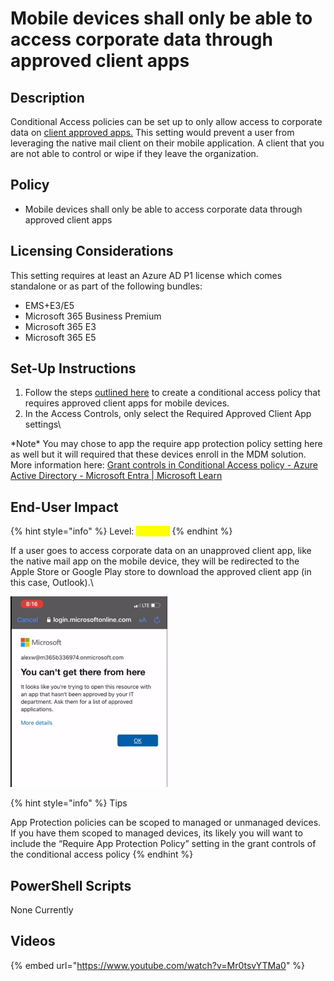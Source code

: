 # Mobile devices shall only be able to access corporate data through approved client apps

## Description

Conditional Access policies can be set up to only allow access to corporate data on [client approved apps.](https://learn.microsoft.com/en-us/azure/active-directory/conditional-access/concept-conditional-access-grant#require-approved-client-app) This setting would prevent a user from leveraging the native mail client on their mobile application. A client that you are not able to control or wipe if they leave the organization.

## Policy

* Mobile devices shall only be able to access corporate data through approved client apps

## Licensing Considerations

This setting requires at least an Azure AD P1 license which comes standalone or as part of the following bundles:

* EMS+E3/E5
* Microsoft 365 Business Premium
* Microsoft 365 E3
* Microsoft 365 E5

## Set-Up Instructions

1. Follow the steps [outlined here](https://tminus365com-my.sharepoint.com/personal/msp4msps\_tminus365\_com/Documents/Project%20Capsule/Mobile%20devices%20shall%20only%20be%20able%20to%20access%20corporate%20data%20through%20approved%20client%20apps) to create a conditional access policy that requires approved client apps for mobile devices.
2. In the Access Controls, only select the Required Approved Client App settings\


\*Note\* You may chose to app the require app protection policy setting here as well but it will required that these devices enroll in the MDM solution. More information here: [Grant controls in Conditional Access policy - Azure Active Directory - Microsoft Entra | Microsoft Learn](https://learn.microsoft.com/en-us/azure/active-directory/conditional-access/concept-conditional-access-grant#require-app-protection-policy)

## End-User Impact

{% hint style="info" %}
Level: <mark style="color:yellow;">Medium</mark>
{% endhint %}

If a user goes to access corporate data on an unapproved client app, like the native mail app on the mobile device, they will be redirected to the Apple Store or Google Play store to download the approved client app (in this case, Outlook).\


![](../../.gitbook/assets/pic21.png)

{% hint style="info" %}
Tips

App Protection policies can be scoped to managed or unmanaged devices. If you have them scoped to managed devices, its likely you will want to include the “Require App Protection Policy” setting in the grant controls of the conditional access policy
{% endhint %}

## PowerShell Scripts

None Currently

## Videos&#x20;

{% embed url="https://www.youtube.com/watch?v=Mr0tsvYTMa0" %}
